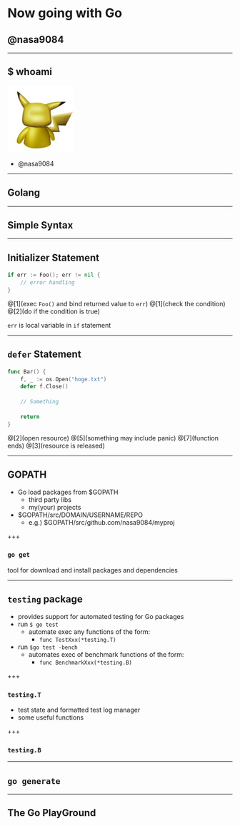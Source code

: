 # Now going with Go
## @nasa9084

---

## $ whoami

![](assets/pika.jpg)
* @nasa9084

---

## Golang

---

## Simple Syntax

---

## Initializer Statement

``` go
if err := Foo(); err != nil {
    // error handling
}
```

@[1](exec `Foo()` and bind returned value to `err`)
@[1](check the condition)
@[2](do if the condition is true)

`err` is local variable in `if` statement

---

## `defer` Statement

``` go
func Bar() {
    f, _ := os.Open("hoge.txt")
    defer f.Close()

    // Something

    return
}
```

@[2](open resource)
@[5](something may include panic)
@[7](function ends)
@[3](resource is released)

---

## GOPATH

* Go load packages from $GOPATH
  - third party libs
  - my(your) projects
* $GOPATH/src/DOMAIN/USERNAME/REPO
  - e.g.) $GOPATH/src/github.com/nasa9084/myproj

+++

### `go get`

tool for download and install packages and dependencies

---

## `testing` package

* provides support for automated testing for Go packages
* run `$ go test`
  - automate exec any functions of the form:
    + `func TestXxx(*testing.T)`
* run `$go test -bench`
  - automates exec of benchmark functions of the form:
    + `func BenchmarkXxx(*testing.B)`

+++

### `testing.T`

* test state and formatted test log manager
* some useful functions

+++

### `testing.B`

---

## `go generate`

---

## The Go PlayGround
